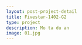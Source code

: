 ```yaml
---
layout: post-project-detail
title: Fivestar-1402-G2
type: project
description: Mo ta du an
image: 01.jpg 
---
```

